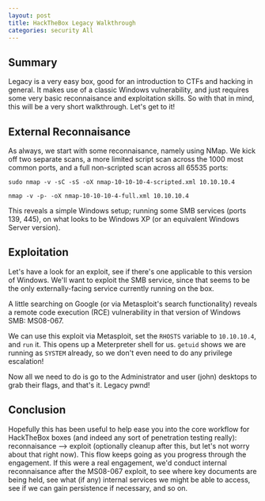 ```yaml
---
layout: post
title: HackTheBox Legacy Walkthrough
categories: security All
---
```


## Summary

Legacy is a very easy box, good for an introduction to CTFs and hacking in general. It makes use of a classic Windows vulnerability, and just requires some very basic reconnaisance and exploitation skills. So with that in mind, this will be a very short walkthrough. Let's get to it!

## External Reconnaisance

As always, we start with some reconnaisance, namely using NMap. We kick off two separate scans, a more limited script scan across the 1000 most common ports, and a full non-scripted scan across all 65535 ports:

`sudo nmap -v -sC -sS -oX nmap-10-10-10-4-scripted.xml 10.10.10.4`

`nmap -v -p- -oX nmap-10-10-10-4-full.xml 10.10.10.4`

This reveals a simple Windows setup; running some SMB services (ports 139, 445), on what looks to be Windows XP (or an equivalent Windows Server version).

## Exploitation

Let's have a look for an exploit, see if there's one applicable to this version of Windows. We'll want to exploit the SMB service, since that seems to be the only externally-facing service currently running on the box.

A little searching on Google (or via Metasploit's search functionality) reveals a remote code execution (RCE) vulnerability in that version of Windows SMB: MS08-067.

We can use this exploit via Metasploit, set the `RHOSTS` variable to `10.10.10.4`, and `run` it. This opens up a Meterpreter shell for us. `getuid` shows we are running as `SYSTEM` already, so we don't even need to do any privilege escalation!

Now all we need to do is go to the Administrator and user (john) desktops to grab their flags, and that's it. Legacy pwnd!

## Conclusion

Hopefully this has been useful to help ease you into the core workflow for HackTheBox boxes (and indeed any sort of penetration testing really): reconnaisance --> exploit (optionally cleanup after this, but let's not worry about that right now). This flow keeps going as you progress through the engagement. If this were a real engagement, we'd conduct internal reconnaisance after the MS08-067 exploit, to see where key documents are being held, see what (if any) internal services we might be able to access, see if we can gain persistence if necessary, and so on.

